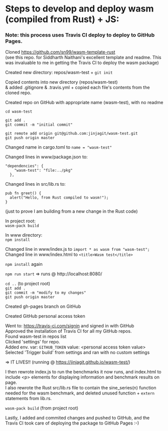# Steps to develop and deploy wasm (compiled from Rust) + JS:

### Note: this process uses Travis CI deploy to deploy to GitHub Pages.

Cloned https://github.com/sn99/wasm-template-rust  
(see this repo. for Siddharth Naithani's excellent template and readme. This was invaluable to me in getting the Travis CI to deploy the wasm package)  

Created new directory: repos/wasm-test + `git init`  

Copied contents into new directory (repos/wasm-test)  
& added .gitignore & .travis.yml + copied each file's contents from the cloned repo.  

Created repo on GitHub with appropriate name (wasm-test), with no readme  

`cd wasm-test`  

`git add .`  
`git commit -m "initial commit"`  

`git remote add origin git@github.com:jinjagit/wasm-test.git`  
`git push origin master`  

Changed name in cargo.toml to `name = "wasm-test"`  

Changed lines in www/package.json to:  
```
"dependencies": {
    "wasm-test": "file:../pkg"
  },
  ```

Changed lines in src/lib.rs to:  
```
pub fn greet() {
  alert("Hello, from Rust compiled to wasm!");
}
```
(just to prove I am building from a new change in the Rust code)  

In project root:  
`wasm-pack build`  

In www directory:  
`npm install`  

Changed line in www/index.js to `import * as wasm from "wasm-test";`  
Changed line in www/index.html to `<title>Wasm test</title>`  

`npm install` again  

`npm run start` => runs @ http://localhost:8080/  

`cd ..` (to project root)  
`git add .`  
`git commit -m "modify to my changes"`  
`git push origin master`  

Created gh-pages branch on GitHub  

Created GitHub personal access token  

Went to: https://travis-ci.com/signin and signed in with GitHub  
Approved the installation of Travis CI for all my GitHub repos.  
Found wasm-test in repos list  
Clicked 'settings' for repo.  
Added env. var: `GITHUB_TOKEN` value: \<personal access token value\>  
Selected 'Trigger build' from settings and ran with no custom settings  

=> IT LIVES!! (running @ https://jinjagit.github.io/wasm-test/) 

I then rewrote index.js to run the benchmarks it now runs, and index.html to include \<p\> elements for displaying information and benchmark results on page.  
I also rewrote the Rust src/lib.rs file to contain the sine_series(n) function needed for the wasm benchmark, and deleted unused function + `extern` statements from lib.rs.

`wasm-pack build` (from project root)

Lastly, I added and commited changes and pushed to GitHub, and the Travis CI took care of deploying the package to GitHub Pages :-)